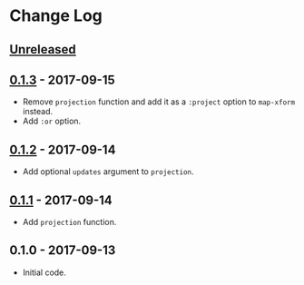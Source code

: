 # Change Log

## [Unreleased]

## [0.1.3] - 2017-09-15
- Remove `projection` function and add it as a `:project` option to
  `map-xform` instead.
- Add `:or` option.

## [0.1.2] - 2017-09-14
- Add optional `updates` argument to `projection`.

## [0.1.1] - 2017-09-14
- Add `projection` function.

## 0.1.0 - 2017-09-13
- Initial code.

[Unreleased]: https://github.com/chrisjd-uk/mapx/compare/0.1.3...HEAD
[0.1.3]: https://github.com/chrisjd-uk/mapx/compare/0.1.2...0.1.3
[0.1.2]: https://github.com/chrisjd-uk/mapx/compare/0.1.1...0.1.2
[0.1.1]: https://github.com/chrisjd-uk/mapx/compare/0.1.0...0.1.1
